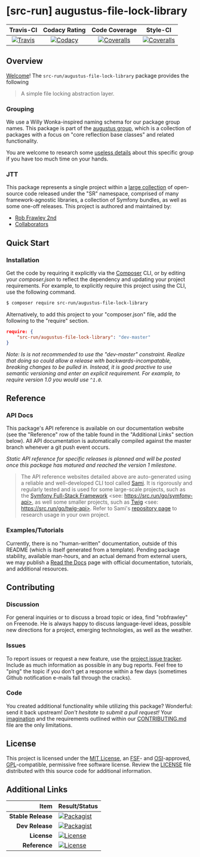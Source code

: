 
# [src-run] augustus-file-lock-library

|       Travis-CI        |      Codacy Rating      |      Code Coverage      |        Style-CI         |
|:----------------------:|:-----------------------:|:-----------------------:|:-----------------------:|
| [![Travis](https://src.run/augustus-file-lock-library/travis.svg)](https://src.run/augustus-file-lock-library/travis) | [![Codacy](https://src.run/augustus-file-lock-library/codacy.svg)](https://src.run/augustus-file-lock-library/codacy) | [![Coveralls](https://src.run/augustus-file-lock-library/coveralls.svg)](https://src.run/augustus-file-lock-library/coveralls) | [![Coveralls](https://src.run/augustus-file-lock-library/styleci.svg)](https://src.run/augustus-file-lock-library/styleci) |


## Overview

[Welcome](https://src.run/go/readme_welcome)!
The `src-run/augustus-file-lock-library` package provides the following

> A simple file locking abstraction layer.

### Grouping

We use a Willy Wonka-inspired naming schema for our package group names. This package is part of the
[augustus group](https://src.run/augustus-file-lock-library/group), which is a collection of packages with a focus
on "core reflection base classes" and related functionality.

You are welcome to research some [useless details](https://src.run/augustus-file-lock-library/group_explanation)
about this specific group if you have too much time on your hands.

### JTT

This package represents a single project within a [large collection](https://src.run/go/explore) of open-source code
released under the "SR" namespace, comprised of many framework-agnostic libraries, a collection of Symfony bundles, as
well as some one-off releases. This project is authored and maintained by:

- [Rob Frawley 2nd](https://src.run/rmf)
- [Collaborators](https://src.run/augustus-file-lock-library/github_collaborators)


## Quick Start

### Installation

Get the code by requiring it explicitly via the [Composer](https://getcomposer.com) CLI, or by editing your
*composer.json* to reflect the dependency and updating your project requirements. For example, to explicitly require
this project using the CLI, use the following command.

```bash
$ composer require src-run/augustus-file-lock-library
```

Alternatively, to add this project to your "composer.json" file, add the following to the "require" section.

```json
require: {
	"src-run/augustus-file-lock-library": "dev-master"
}
```

*Note: Is is not recommended to use the "dev-master" constraint. Realize that doing so could allow a release with
backwards-incompatable, breaking changes to be pulled in. Instead, it is good practive to use semantic versioning and
enter an explicit requirement. For example, to require version 1.0 you would use `^1.0`.*


## Reference

### API Docs

This package's API reference is available on our documentation website (see the "Reference" row of the table found in
the "Additional Links" section below). All API documentation is automatically compiled against the master branch
whenever a git push event occurs.

*Static API reference for specific releases is planned and will be posted once this package has matured and reached
the version 1 milestone*.

> The API reference websites detailed above are auto-generated using a reliable and well-developed CLI tool called
> [Sami](https://src.run/go/sami). It is rigorously and regularly tested and is used for some large-scale projects, such
> as the [Symfony Full-Stack Framework](https://src.run/go/symfony) <see: https://src.run/go/symfony-api>, as well some
> smaller projects, such as [Twig](https://src.run/go/sami-twig) <see: https://src.run/go/twig-api>. Refer to Sami's
> [repository page](https://src.run/go/sami) to research usage in your own project.

### Examples/Tutorials

Currently, there is no "human-written" documentation, outside of this README (which is itself generated from a
template). Pending package stability, available man-hours, and an actual demand from external users, we may publish
a [Read the Docs](https://src.run/go/rtd) page with official documentation, tutorials, and additional resources.


## Contributing

### Discussion

For general inquiries or to discuss a broad topic or idea, find "robfrawley" on Freenode. He is always happy to 
discuss language-level ideas, possible new directions for a project, emerging technologies, as well as the weather.

### Issues

To report issues or request a new feature, use the [project issue tracker](https://src.run/augustus-file-lock-library/github_issues).
Include as much information as possible in any bug reports. Feel free to "ping" the topic if you don't get a response
within a few days (sometimes Github notification e-mails fall through the cracks).

### Code

You created additional functionality while utilizing this package? Wonderful: send it back upstream! *Don't hesitate to
submit a pull request!* Your [imagination](https://src.run/go/readme_imagination) and the requirements outlined within
our [CONTRIBUTING.md](https://src.run/augustus-file-lock-library/contributing) file are the only limitations.


## License

This project is licensed under the [MIT License](https://src.run/go/mit), an [FSF](https://src.run/go/fsf)- and 
[OSI](https://src.run/go/osi)-approved, [GPL](https://src.run/go/gpl)-compatible, permissive free software license.
Review the [LICENSE](https://src.run/augustus-file-lock-library/license) file distributed with this source code for additional
information.


## Additional Links

| Item               | Result/Status                                                                                                      |
|-------------------:|:-------------------------------------------------------------------------------------------------------------------|
| __Stable Release__ | [![Packagist](https://src.run/augustus-file-lock-library/packagist.svg)](https://src.run/augustus-file-lock-library/packagist)     |
| __Dev Release__    | [![Packagist](https://src.run/augustus-file-lock-library/packagist_pre.svg)](https://src.run/augustus-file-lock-library/packagist) |
| __License__        | [![License](https://src.run/augustus-file-lock-library/license.svg)](https://src.run/augustus-file-lock-library/license)           |
| __Reference__      | [![License](https://src.run/augustus-file-lock-library/api.svg)](https://src.run/augustus-file-lock-library/api)                   |
